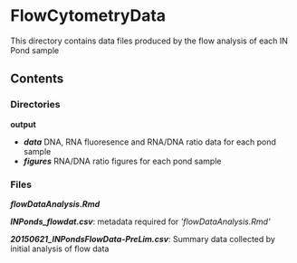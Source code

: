 # FlowCytometryData

This directory contains data files produced by the flow analysis of each IN Pond sample

## Contents
### Directories

**output**

* ***data*** DNA, RNA fluoresence and RNA/DNA ratio data for each pond sample
* ***figures*** RNA/DNA ratio figures for each pond sample

### Files
***flowDataAnalysis.Rmd***

***INPonds_flowdat.csv***: metadata required for *'flowDataAnalysis.Rmd'*

***20150621_INPondsFlowData-PreLim.csv***: Summary data collected by initial analysis of flow data